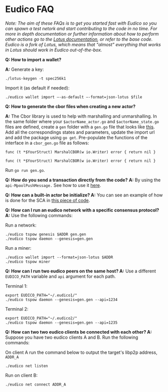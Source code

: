 # Eudico FAQ
_Note: The aim of these FAQs is to get you started fast with Eudico so you can spawn a test netork and start contributing to the code in no time. For more in depth documentation or further information about how to perform other actions go to the [Lotus documentation](https://lotus.filecoin.io/docs/set-up/about/), or refer to the base code. Eudico is a fork of Lotus, which means that "almost" everything that works in Lotus should work in Eudico out-of-the-box._

**Q: How to import a wallet?**

**A:** Generate a key:
```
./lotus-keygen -t spec256k1
```
Import it (as default if needed):
```
./eudico wallet import –-as-default –-format=json-lotus $file
```

**Q: How to generate the cbor files when creating a new actor?**

**A:** The Cbor library is used to help with marshalling and unmarshalling.
In the same folder where your `$actorName_actor.go` and `$actorName_state.go` files are defined, create a `gen` folder with a `gen.go` file that looks like [this](https://github.com/filecoin-project/eudico/blob/eudico/chain/consensus/hierarchical/actors/sca/gen/gen.go
). Add all the correspondings states and parameters, update the import url and add the package using `go get`. 
Pre-populate the functions of the interface in a `cbor_gen.go` file as follows:
```
func (t *$YourStruct) MarshalCBOR(w io.Writer) error { return nil }

func (t *$YourStruct) MarshalCBOR(w io.Writer) error { return nil }
```
Run  `go run gen.go`. 


**Q: How do you send a transaction directly from the code?**
**A:** By using the `api-MpoolPushMessage.` See how to use it [here](https://github.com/filecoin-project/eudico/blob/113829e7fc115daac08ea0217170baddcb7788ba/chain/consensus/hierarchical/subnet/manager/manager.go#L375-L391).

**Q: How can a built-in actor be initialize?
A:** You can see an example of how is done for the SCA in [this piece of code](https://github.com/filecoin-project/eudico/blob/113829e7fc115daac08ea0217170baddcb7788ba/chain/consensus/hierarchical/actors/subnet/genesis.go#L131).

**Q: How can I run an eudico network with a specific consensus protocol?
A:** Use the following commands:

Run a network:
 ```
 ./eudico tspow genesis $ADDR gen.gen
 ./eudico tspow daemon --genesis=gen.gen
 ```
 Run a miner:
 ```
 ./eudico wallet import --format=json-lotus $ADDR
 ./eudico tspow miner
 ```
 
**Q: How can I run two eudico peers on the same host?
A:** Use a different `EUDICO_PATH` variable and `api` argument for each path.

Terminal 1:
```
export EUDICO_PATH="~/.eudico1/"
./eudico tspow daemon --genesis=gen.gen --api=1234
```

Terminal 2:
```
export EUDICO_PATH="~/.eudico2/"
./eudico tspow daemon --genesis=gen.gen --api=1235
```

**Q: How can two two eudico clients be connected with each other?
A:** Suppose you have two eudico clients A and B. Run the following commands:

On client A run the command below to output the target's libp2p address, `ADDR_A` 
```
./eudico net listen
```

Run on client B:
```
./eudico net connect ADDR_A
```
